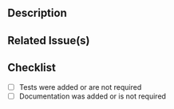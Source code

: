 <!--
  Thank you for your contribution to the WeSQL-Scale project.
  Please first make sure there is an open Issue to discuss the feature/fix suggested in this PR.
  If this is a new feature, please mark the Issue as "RFC".
 -->

<!-- if this PR is Work in Progress please create it as a Draft Pull Request -->

## Description

<!-- A few sentences describing the overall goals of the pull request's commits. -->
<!-- If this is a bug fix and you think the fix should be backported, please write so. -->

## Related Issue(s)

<!-- List related issues and pull requests. If this PR fixes an issue, please add it using Fixes #????  -->

## Checklist

-   [ ] Tests were added or are not required
-   [ ] Documentation was added or is not required
